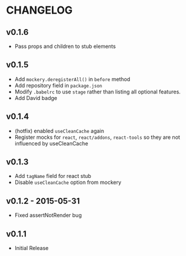 # CHANGELOG

## v0.1.6
* Pass props and children to stub elements

## v0.1.5
* Add `mockery.deregisterAll()` in `before` method
* Add repository field in `package.json`
* Modify `.babelrc` to use `stage` rather than listing all optional features.
* Add David badge

## v0.1.4
* (hotfix) enabled `useCleanCache` again
* Register mocks for `react`, `react/addons`, `react-tools` so they are not influenced by useCleanCache

## v0.1.3
* Add `tagName` field for react stub
* Disable `useCleanCache` option from mockery

## v0.1.2 - 2015-05-31
* Fixed assertNotRender bug

## v0.1.1
* Initial Release
